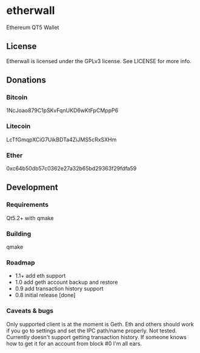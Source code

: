 # etherwall

Ethereum QT5 Wallet

## License

Etherwall is licensed under the GPLv3 license. See LICENSE for more info.

## Donations

### Bitcoin
1NcJoao879C1pSKvFqnUKD6wKtFpCMppP6
### Litecoin
LcTfGmqpXCiG7UikBDTa4ZiJMS5cRxSXHm
### Ether
0xc64b50db57c0362e27a32b65bd29363f29fdfa59

## Development

### Requirements

Qt5.2+ with qmake

### Building

qmake

### Roadmap

- 1.1+ add eth support
- 1.0 add geth account backup and restore
- 0.9 add transaction history support
- 0.8 initial release [done]

### Caveats & bugs

Only supported client is at the moment is Geth. Eth and others should work if you go to settings and set the IPC path/name properly. Not tested.
Currently doesn't support getting transaction history. If someone knows how to get it for an account from block #0 I'm all ears.

